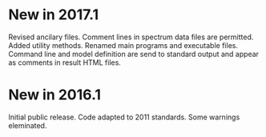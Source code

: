 # New in 2017.1

Revised ancilary files. Comment lines in spectrum data files are permitted.
Added utility methods. Renamed main programs and executable files. Command
line and model definition are send to standard output and appear as comments
in result HTML files.

# New in 2016.1

Initial public release. Code adapted to 2011 standards. Some warnings eleminated.
